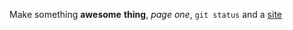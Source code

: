  Make something **awesome** **thing**, *page* *one*, `git status` and a [site](https://twitter.com/)

